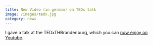 ```yaml
---
title: New Video (in german) on TEDx talk
image: /images/tedx.jpg
category: news
---
```


I gave a talk at the TEDxTHBrandenburg, which you can [now enjoy on Youtube](https://www.youtube.com/watch?v=lPTuXosgUik).

<!--more-->